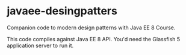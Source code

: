 # javaee-desingpatters
Companion code to modern design patterns with Java EE 8 Course.

This code compiles against Java EE 8 API. You'd need the Glassfish 5 application server to run it. 
